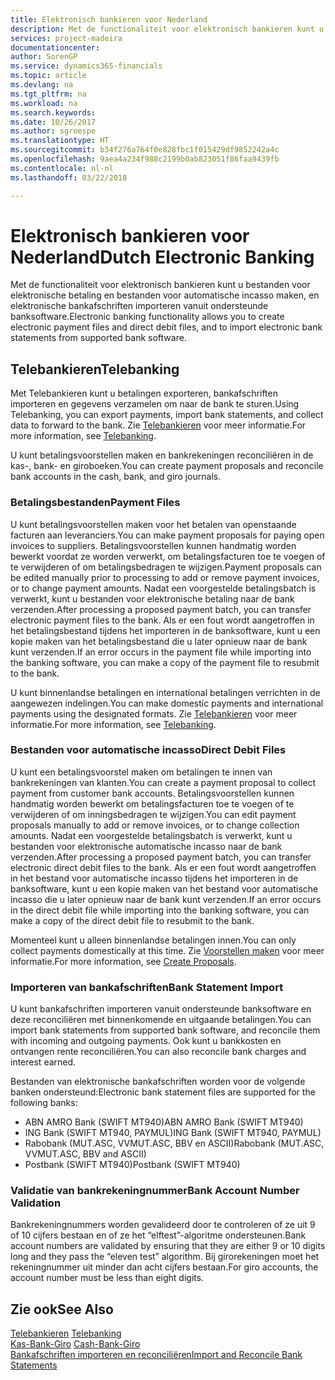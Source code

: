 ```yaml
---
title: Elektronisch bankieren voor Nederland
description: Met de functionaliteit voor elektronisch bankieren kunt u bestanden voor elektronische betaling en bestanden voor automatische incasso maken, en elektronische bankafschriften importeren vanuit ondersteunde banksoftware.
services: project-madeira
documentationcenter: 
author: SorenGP
ms.service: dynamics365-financials
ms.topic: article
ms.devlang: na
ms.tgt_pltfrm: na
ms.workload: na
ms.search.keywords: 
ms.date: 10/26/2017
ms.author: sgroespe
ms.translationtype: HT
ms.sourcegitcommit: b34f276a764f0e828fbc1f015429df9852242a4c
ms.openlocfilehash: 9aea4a234f988c2199b0ab823051f86faa9439fb
ms.contentlocale: nl-nl
ms.lasthandoff: 03/22/2018

---
```

# <a name="dutch-electronic-banking"></a><span data-ttu-id="17f13-103">Elektronisch bankieren voor Nederland</span><span class="sxs-lookup"><span data-stu-id="17f13-103">Dutch Electronic Banking</span></span>
<span data-ttu-id="17f13-104">Met de functionaliteit voor elektronisch bankieren kunt u bestanden voor elektronische betaling en bestanden voor automatische incasso maken, en elektronische bankafschriften importeren vanuit ondersteunde banksoftware.</span><span class="sxs-lookup"><span data-stu-id="17f13-104">Electronic banking functionality allows you to create electronic payment files and direct debit files, and to import electronic bank statements from supported bank software.</span></span>  

## <a name="telebanking"></a><span data-ttu-id="17f13-105">Telebankieren</span><span class="sxs-lookup"><span data-stu-id="17f13-105">Telebanking</span></span>  
<span data-ttu-id="17f13-106">Met Telebankieren kunt u betalingen exporteren, bankafschriften importeren en gegevens verzamelen om naar de bank te sturen.</span><span class="sxs-lookup"><span data-stu-id="17f13-106">Using Telebanking, you can export payments, import bank statements, and collect data to forward to the bank.</span></span> <span data-ttu-id="17f13-107">Zie [Telebankieren](telebanking.md) voor meer informatie.</span><span class="sxs-lookup"><span data-stu-id="17f13-107">For more information, see [Telebanking](telebanking.md).</span></span>  

<span data-ttu-id="17f13-108">U kunt betalingsvoorstellen maken en bankrekeningen reconciliëren in de kas-, bank- en giroboeken.</span><span class="sxs-lookup"><span data-stu-id="17f13-108">You can create payment proposals and reconcile bank accounts in the cash, bank, and giro journals.</span></span>  

### <a name="payment-files"></a><span data-ttu-id="17f13-109">Betalingsbestanden</span><span class="sxs-lookup"><span data-stu-id="17f13-109">Payment Files</span></span>  
<span data-ttu-id="17f13-110">U kunt betalingsvoorstellen maken voor het betalen van openstaande facturen aan leveranciers.</span><span class="sxs-lookup"><span data-stu-id="17f13-110">You can make payment proposals for paying open invoices to suppliers.</span></span> <span data-ttu-id="17f13-111">Betalingsvoorstellen kunnen handmatig worden bewerkt voordat ze worden verwerkt, om betalingsfacturen toe te voegen of te verwijderen of om betalingsbedragen te wijzigen.</span><span class="sxs-lookup"><span data-stu-id="17f13-111">Payment proposals can be edited manually prior to processing to add or remove payment invoices, or to change payment amounts.</span></span> <span data-ttu-id="17f13-112">Nadat een voorgestelde betalingsbatch is verwerkt, kunt u bestanden voor elektronische betaling naar de bank verzenden.</span><span class="sxs-lookup"><span data-stu-id="17f13-112">After processing a proposed payment batch, you can transfer electronic payment files to the bank.</span></span> <span data-ttu-id="17f13-113">Als er een fout wordt aangetroffen in het betalingsbestand tijdens het importeren in de banksoftware, kunt u een kopie maken van het betalingsbestand die u later opnieuw naar de bank kunt verzenden.</span><span class="sxs-lookup"><span data-stu-id="17f13-113">If an error occurs in the payment file while importing into the banking software, you can make a copy of the payment file to resubmit to the bank.</span></span>  

<span data-ttu-id="17f13-114">U kunt binnenlandse betalingen en international betalingen verrichten in de aangewezen indelingen.</span><span class="sxs-lookup"><span data-stu-id="17f13-114">You can make domestic payments and international payments using the designated formats.</span></span> <span data-ttu-id="17f13-115">Zie [Telebankieren](telebanking.md) voor meer informatie.</span><span class="sxs-lookup"><span data-stu-id="17f13-115">For more information, see [Telebanking](telebanking.md).</span></span>  

### <a name="direct-debit-files"></a><span data-ttu-id="17f13-116">Bestanden voor automatische incasso</span><span class="sxs-lookup"><span data-stu-id="17f13-116">Direct Debit Files</span></span>  
<span data-ttu-id="17f13-117">U kunt een betalingsvoorstel maken om betalingen te innen van bankrekeningen van klanten.</span><span class="sxs-lookup"><span data-stu-id="17f13-117">You can create a payment proposal to collect payment from customer bank accounts.</span></span> <span data-ttu-id="17f13-118">Betalingsvoorstellen kunnen handmatig worden bewerkt om betalingsfacturen toe te voegen of te verwijderen of om inningsbedragen te wijzigen.</span><span class="sxs-lookup"><span data-stu-id="17f13-118">You can edit payment proposals manually to add or remove invoices, or to change collection amounts.</span></span> <span data-ttu-id="17f13-119">Nadat een voorgestelde betalingsbatch is verwerkt, kunt u bestanden voor elektronische automatische incasso naar de bank verzenden.</span><span class="sxs-lookup"><span data-stu-id="17f13-119">After processing a proposed payment batch, you can transfer electronic direct debit files to the bank.</span></span> <span data-ttu-id="17f13-120">Als er een fout wordt aangetroffen in het bestand voor automatische incasso tijdens het importeren in de banksoftware, kunt u een kopie maken van het bestand voor automatische incasso die u later opnieuw naar de bank kunt verzenden.</span><span class="sxs-lookup"><span data-stu-id="17f13-120">If an error occurs in the direct debit file while importing into the banking software, you can make a copy of the direct debit file to resubmit to the bank.</span></span>  

<span data-ttu-id="17f13-121">Momenteel kunt u alleen binnenlandse betalingen innen.</span><span class="sxs-lookup"><span data-stu-id="17f13-121">You can only collect payments domestically at this time.</span></span> <span data-ttu-id="17f13-122">Zie [Voorstellen maken](how-to-create-proposals.md) voor meer informatie.</span><span class="sxs-lookup"><span data-stu-id="17f13-122">For more information, see [Create Proposals](how-to-create-proposals.md).</span></span>  

### <a name="bank-statement-import"></a><span data-ttu-id="17f13-123">Importeren van bankafschriften</span><span class="sxs-lookup"><span data-stu-id="17f13-123">Bank Statement Import</span></span>  
<span data-ttu-id="17f13-124">U kunt bankafschriften importeren vanuit ondersteunde banksoftware en deze reconciliëren met binnenkomende en uitgaande betalingen.</span><span class="sxs-lookup"><span data-stu-id="17f13-124">You can import bank statements from supported bank software, and reconcile them with incoming and outgoing payments.</span></span> <span data-ttu-id="17f13-125">Ook kunt u bankkosten en ontvangen rente reconciliëren.</span><span class="sxs-lookup"><span data-stu-id="17f13-125">You can also reconcile bank charges and interest earned.</span></span>  

<span data-ttu-id="17f13-126">Bestanden van elektronische bankafschriften worden voor de volgende banken ondersteund:</span><span class="sxs-lookup"><span data-stu-id="17f13-126">Electronic bank statement files are supported for the following banks:</span></span>  

- <span data-ttu-id="17f13-127">ABN AMRO Bank \(SWIFT MT940\)</span><span class="sxs-lookup"><span data-stu-id="17f13-127">ABN AMRO Bank \(SWIFT MT940\)</span></span>  
- <span data-ttu-id="17f13-128">ING Bank \(SWIFT MT940, PAYMUL\)</span><span class="sxs-lookup"><span data-stu-id="17f13-128">ING Bank \(SWIFT MT940, PAYMUL\)</span></span>  
- <span data-ttu-id="17f13-129">Rabobank \(MUT.ASC, VVMUT.ASC, BBV en ASCII\)</span><span class="sxs-lookup"><span data-stu-id="17f13-129">Rabobank \(MUT.ASC, VVMUT.ASC, BBV and ASCII\)</span></span>  
- <span data-ttu-id="17f13-130">Postbank \(SWIFT MT940\)</span><span class="sxs-lookup"><span data-stu-id="17f13-130">Postbank \(SWIFT MT940\)</span></span>  

### <a name="bank-account-number-validation"></a><span data-ttu-id="17f13-131">Validatie van bankrekeningnummer</span><span class="sxs-lookup"><span data-stu-id="17f13-131">Bank Account Number Validation</span></span>  
<span data-ttu-id="17f13-132">Bankrekeningnummers worden gevalideerd door te controleren of ze uit 9 of 10 cijfers bestaan en of ze het “elftest”-algoritme ondersteunen.</span><span class="sxs-lookup"><span data-stu-id="17f13-132">Bank account numbers are validated by ensuring that they are either 9 or 10 digits long and they pass the “eleven test” algorithm.</span></span> <span data-ttu-id="17f13-133">Bij girorekeningen moet het rekeningnummer uit minder dan acht cijfers bestaan.</span><span class="sxs-lookup"><span data-stu-id="17f13-133">For giro accounts, the account number must be less than eight digits.</span></span>  

## <a name="see-also"></a><span data-ttu-id="17f13-134">Zie ook</span><span class="sxs-lookup"><span data-stu-id="17f13-134">See Also</span></span>  
 <span data-ttu-id="17f13-135">[Telebankieren](telebanking.md) </span><span class="sxs-lookup"><span data-stu-id="17f13-135">[Telebanking](telebanking.md) </span></span>  
 <span data-ttu-id="17f13-136">[Kas\-Bank\-Giro](cash-bank-giro.md) </span><span class="sxs-lookup"><span data-stu-id="17f13-136">[Cash\-Bank\-Giro](cash-bank-giro.md) </span></span>  
 [<span data-ttu-id="17f13-137">Bankafschriften importeren en reconciliëren</span><span class="sxs-lookup"><span data-stu-id="17f13-137">Import and Reconcile Bank Statements</span></span>](how-to-import-and-reconcile-bank-statements.md)

